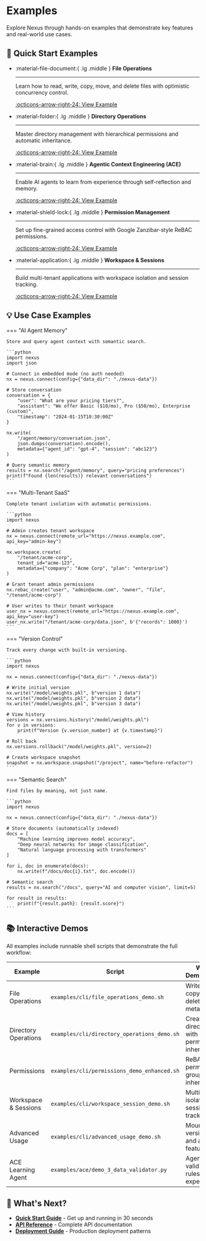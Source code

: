 # Examples

Explore Nexus through hands-on examples that demonstrate key features and real-world use cases.

## 🚀 Quick Start Examples

<div class="grid cards" markdown>

-   :material-file-document:{ .lg .middle } __File Operations__

    ---

    Learn how to read, write, copy, move, and delete files with optimistic concurrency control.

    [:octicons-arrow-right-24: View Example](file-operations.md)

-   :material-folder:{ .lg .middle } __Directory Operations__

    ---

    Master directory management with hierarchical permissions and automatic inheritance.

    [:octicons-arrow-right-24: View Example](directory-operations.md)

-   :material-brain:{ .lg .middle } __Agentic Context Engineering (ACE)__

    ---

    Enable AI agents to learn from experience through self-reflection and memory.

    [:octicons-arrow-right-24: View Example](ace.md)

-   :material-shield-lock:{ .lg .middle } __Permission Management__

    ---

    Set up fine-grained access control with Google Zanzibar-style ReBAC permissions.

    [:octicons-arrow-right-24: View Example](permissions.md)

-   :material-application:{ .lg .middle } __Workspace & Sessions__

    ---

    Build multi-tenant applications with workspace isolation and session tracking.

    [:octicons-arrow-right-24: View Example](workspace-session.md)

</div>

## 💡 Use Case Examples

=== "AI Agent Memory"

    Store and query agent context with semantic search.

    ```python
    import nexus
    import json

    # Connect in embedded mode (no auth needed)
    nx = nexus.connect(config={"data_dir": "./nexus-data"})

    # Store conversation
    conversation = {
        "user": "What are your pricing tiers?",
        "assistant": "We offer Basic ($10/mo), Pro ($50/mo), Enterprise (custom)",
        "timestamp": "2024-01-15T10:30:00Z"
    }

    nx.write(
        "/agent/memory/conversation.json",
        json.dumps(conversation).encode(),
        metadata={"agent_id": "gpt-4", "session": "abc123"}
    )

    # Query semantic memory
    results = nx.search("/agent/memory", query="pricing preferences")
    print(f"Found {len(results)} relevant conversations")
    ```

=== "Multi-Tenant SaaS"

    Complete tenant isolation with automatic permissions.

    ```python
    import nexus

    # Admin creates tenant workspace
    nx = nexus.connect(remote_url="https://nexus.example.com", api_key="admin-key")

    nx.workspace.create(
        "/tenant/acme-corp",
        tenant_id="acme-123",
        metadata={"company": "Acme Corp", "plan": "enterprise"}
    )

    # Grant tenant admin permissions
    nx.rebac_create("user", "admin@acme.com", "owner", "file", "/tenant/acme-corp")

    # User writes to their tenant workspace
    user_nx = nexus.connect(remote_url="https://nexus.example.com", api_key="user-key")
    user_nx.write("/tenant/acme-corp/data.json", b'{"records": 1000}')
    ```

=== "Version Control"

    Track every change with built-in versioning.

    ```python
    import nexus

    nx = nexus.connect(config={"data_dir": "./nexus-data"})

    # Write initial version
    nx.write("/model/weights.pkl", b"version 1 data")
    nx.write("/model/weights.pkl", b"version 2 data")
    nx.write("/model/weights.pkl", b"version 3 data")

    # View history
    versions = nx.versions.history("/model/weights.pkl")
    for v in versions:
        print(f"Version {v.version_number} at {v.timestamp}")

    # Roll back
    nx.versions.rollback("/model/weights.pkl", version=2)

    # Create workspace snapshot
    snapshot = nx.workspace.snapshot("/project", name="before-refactor")
    ```

=== "Semantic Search"

    Find files by meaning, not just name.

    ```python
    import nexus

    nx = nexus.connect(config={"data_dir": "./nexus-data"})

    # Store documents (automatically indexed)
    docs = [
        "Machine learning improves model accuracy",
        "Deep neural networks for image classification",
        "Natural language processing with transformers"
    ]

    for i, doc in enumerate(docs):
        nx.write(f"/docs/doc{i}.txt", doc.encode())

    # Semantic search
    results = nx.search("/docs", query="AI and computer vision", limit=5)

    for result in results:
        print(f"{result.path}: {result.score}")
    ```

## 📚 Interactive Demos

All examples include runnable shell scripts that demonstrate the full workflow:

| Example | Script | What It Demonstrates |
|---------|--------|---------------------|
| File Operations | `examples/cli/file_operations_demo.sh` | Write, read, copy, move, delete with metadata |
| Directory Operations | `examples/cli/directory_operations_demo.sh` | Create directories with permission inheritance |
| Permissions | `examples/cli/permissions_demo_enhanced.sh` | ReBAC permissions, groups, and inheritance |
| Workspace & Sessions | `examples/cli/workspace_session_demo.sh` | Multi-tenant isolation and session tracking |
| Advanced Usage | `examples/cli/advanced_usage_demo.sh` | Mounts, versioning, and advanced features |
| ACE Learning Agent | `examples/ace/demo_3_data_validator.py` | Agent learns validation rules from experience |

## 🎯 What's Next?

- **[Quick Start Guide](../getting-started/quickstart.md)** - Get up and running in 30 seconds
- **[API Reference](../api/index.md)** - Complete API documentation
- **[Deployment Guide](../deployment/index.md)** - Production deployment patterns
